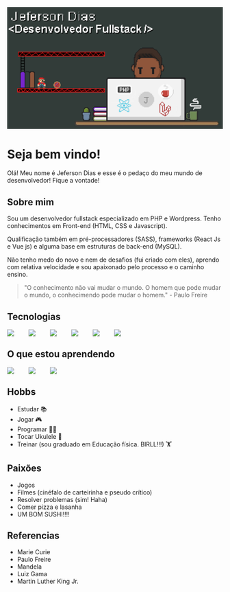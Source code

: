 
<img src="https://github.com/JefersonAVD/JefersonAVD/blob/main/Sprite-GitHub.gif" alt='Meu Gif' style='width:100vw'/>

# Seja bem vindo! 

Olá! Meu nome é Jeferson Dias e esse é o pedaço do meu mundo de desenvolvedor! Fique a vontade!
## Sobre mim
Sou um desenvolvedor fullstack especializado em PHP e Wordpress. Tenho conhecimentos em Front-end (HTML, CSS e Javascript).

Qualificação também em pré-processadores (SASS), frameworks (React Js e Vue js) e alguma base em estruturas de back-end (MySQL).

Não tenho medo do novo e nem de desafios (fui criado com eles), aprendo com relativa velocidade e sou apaixonado pelo processo e o caminho ensino.

> "O conhecimento não vai mudar o mundo. O homem que pode mudar o mundo, o conhecimendo pode mudar o homem." - Paulo Freire

## Tecnologias

<div style='display:flex'>
<img src="https://cdn.jsdelivr.net/gh/devicons/devicon/icons/react/react-original.svg" width='50' style="display:inline;" />
<img src="https://cdn.jsdelivr.net/gh/devicons/devicon/icons/laravel/laravel-plain.svg" width='50' style="display:inline;"/>
<img src="https://cdn.jsdelivr.net/gh/devicons/devicon/icons/wordpress/wordpress-plain.svg" width='50' style="display:inline;" />
<img src="https://cdn.jsdelivr.net/gh/devicons/devicon/icons/bootstrap/bootstrap-original.svg" width='50' style="display:inline;" />
<img src="https://cdn.jsdelivr.net/gh/devicons/devicon/icons/tailwindcss/tailwindcss-original-wordmark.svg" width='50' style="display:inline;" />
<img src="https://cdn.jsdelivr.net/gh/devicons/devicon/icons/mysql/mysql-original-wordmark.svg" width='50' style="display:inline;" />
</div>  
                 
## O que estou aprendendo

<div style='display:flex'>
<img src="https://cdn.jsdelivr.net/gh/devicons/devicon/icons/python/python-original.svg" width='50' style="display:inline;" />
<img src="https://cdn.jsdelivr.net/gh/devicons/devicon/icons/elixir/elixir-original.svg" width='50' style="display:inline;" />
<img src="https://cdn.jsdelivr.net/gh/devicons/devicon/icons/angularjs/angularjs-original.svg"  width='50' style="display:inline;" />
</div>
       
## Hobbs

- Estudar 📚
- Jogar 🎮
- Programar 👨‍💻
- Tocar Ukulele 🎸
- Treinar (sou graduado em Educação física. BIRLL!!!) 🏋
## Paixões
- Jogos
- Filmes (cinéfalo de carteirinha e pseudo crítico)
- Resolver problemas (sim! Haha)
- Comer pizza e lasanha
- UM BOM SUSHI!!!! 
## Referencias
- Marie Curie
- Paulo Freire
- Mandela
- Luiz Gama
- Martin Luther King Jr.

